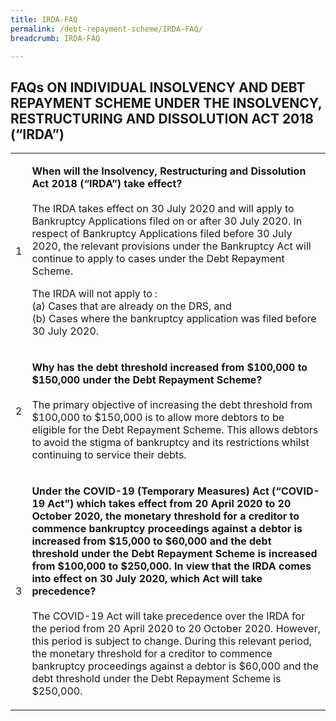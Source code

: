 ```yaml
---
title: IRDA-FAQ
permalink: /debt-repayment-scheme/IRDA-FAQ/
breadcrumb: IRDA-FAQ

---
```



FAQs ON INDIVIDUAL INSOLVENCY AND DEBT REPAYMENT SCHEME UNDER THE INSOLVENCY, RESTRUCTURING AND DISSOLUTION ACT 2018 (“IRDA”)
---

<table>
 <tr>
  <td>1</td>
  <td>
  
   <b>When will the Insolvency, Restructuring and Dissolution Act 2018 (“IRDA”) take effect?</b><br><br>
   The IRDA takes effect on 30 July 2020 and will apply to Bankruptcy Applications filed on or after 30 July 2020. In respect of Bankruptcy Applications filed before 30 July 2020, the relevant provisions under the Bankruptcy Act will continue to apply to cases under the Debt Repayment Scheme.

   The IRDA will not apply to :<br>
   (a)	Cases that are already on the DRS, and<br>
   (b)	Cases where the bankruptcy application was filed before 30 July 2020.
   </td>
 </tr>
 <tr>
  <td>2</td>
  <td>
   
   <b>Why has the debt threshold increased from $100,000 to $150,000 under the Debt Repayment Scheme?</b><br><br>
   The primary objective of increasing the debt threshold from $100,000 to $150,000 is to allow more debtors to be eligible for the Debt Repayment Scheme. This allows debtors to avoid the stigma of bankruptcy and its restrictions whilst continuing to service their debts. 
  </td>
 </tr>
 <tr>
  <td>3</td>
  <td>
   
   <b>Under the COVID-19 (Temporary Measures) Act (“COVID-19 Act”) which takes effect from 20 April 2020 to 20 October 2020, the monetary threshold for a creditor to commence bankruptcy proceedings against a debtor is increased from $15,000 to $60,000 and the debt threshold under the Debt Repayment Scheme is increased from $100,000 to $250,000. In view that the IRDA comes into effect on 30 July 2020, which Act will take precedence?</b><br><br>
   The COVID-19 Act will take precedence over the IRDA for the period from 20 April 2020 to 20 October 2020. However, this period is subject to change. During this relevant period, the monetary threshold for a creditor to commence bankruptcy proceedings against a debtor is $60,000 and the debt threshold under the Debt Repayment Scheme is $250,000.
  </td>
 </tr>
  
</table>
